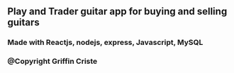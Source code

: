 ## Play and Trader guitar app for buying and selling guitars 

### Made with Reactjs, nodejs, express, Javascript, MySQL


### @Copyright Griffin Criste